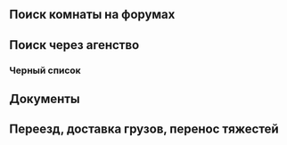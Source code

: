 ## Поиск комнаты на форумах

## Поиск через агенство

### Черный список

## Документы

## Переезд, доставка грузов, перенос тяжестей


